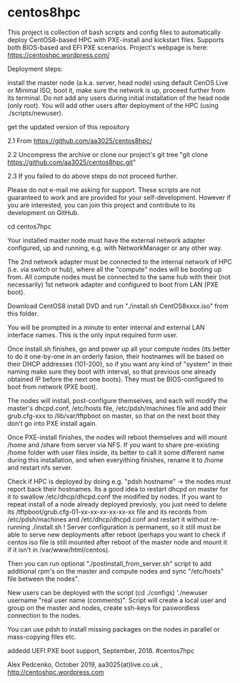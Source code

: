 # centos8hpc
This project is collection of bash scripts and config files to automatically deploy CentOS8-based HPC with PXE-install and kickstart files. Supports both BIOS-based and EFI PXE scenarios. Project's webpage is here: https://centoshpc.wordpress.com/

Deployment steps:

install the master node (a.k.a. server, head node) using default CenOS Live or Minimal ISO, boot it, make sure the network is up, proceed further from its terminal.
Do not add any users during initial installation of the head node (only root). You will add other users after deployment of the HPC (using ./scripts/newuser).

get the updated version of this repository

2.1 From https://github.com/aa3025/centos8hpc/

2.2 Uncompress the archive or clone our project's git tree "git clone https://github.com/aa3025/centos8hpc.git"

2.3 If you failed to do above steps do not proceed further.

Please do not e-mail me asking for support. These scripts are not guaranteed to work and are provided for your self-development. However if you are interested, you can join this project and contribute to its development on GitHub.

cd centos7hpc

Your installed master node must have the external network adapter configured, up and running, e.g. with NetworkManager or any other way.

The 2nd network adapter must be connected to the internal network of HPC (i.e. via switch or hub), where all the "compute" nodes will be booting up from. All compute nodes must be connected to the same hub with their (not necessarily) 1st network adapter and configured to boot from LAN (PXE boot).

Download CentOS8 install DVD and run "./install.sh CentOS8xxxx.iso" from this folder. 

You will be prompted in a minute to enter internal and external LAN interface names. This is the only input required form user.

Once install.sh finishes, go and power up all your compute nodes (its better to do it one-by-one in an orderly fasion, their hostnames will be based on their DHCP addresses (101-200), so if you want any kind of "system" in their naming make sure they boot with interval, so that previous one already obtained IP before the next one boots). They must be BIOS-configured to boot from network (PXE boot).

The nodes will install, post-configure themselves, and each will modify the master's dhcpd.conf, /etc/hosts file, /etc/pdsh/machines file and add their grub.cfg-xxx to /lib/var/tftpboot on master, so that on the next boot they don't go into PXE install again.

Once PXE-install finishes, the nodes will reboot themselves and will mount /home and /share from server via NFS. If you want to share pre-existing /home folder with user files inside, its better to call it some different name during this installation, and when everyithing finishes, rename it to /home and restart nfs server.

Check if HPC is deployed by doing e.g. "pdsh hostname" -> the nodes must report back their hostnames. Its a good idea to restart dhcpd on master for it to swallow /etc/dhcp/dhcpd.conf the modified by nodes. If you want to repeat install of a node already deployed previosly, you just need to delete its /tftpboot/grub.cfg-01-xx-xx-xx-xx-xx-xx file and its records from /etc/pdsh/machines and /etc/dhcp/dhcpd.conf and restart it without re-running ./install.sh ! Server configuration is permanent, so it still must be able to serve new deployments after reboot (perhaps you want to check if centos iso file is still mounted after reboot of the master node and mount it if it isn't in /var/www/html/centos).

Then you can run optional "./postinstall_from_server.sh" script to add additional rpm's on the master and compute nodes and sync "/etc/hosts" file between the nodes".

New users can be deployed with the script (cd ./configs) './newuser username "real user name (comments)". Script will create a local user and group on the master and nodes, create ssh-keys for paswordless connection to the nodes.

You can use pdsh to install missing packages on the nodes in parallel or mass-copying files etc.

addedd UEFI PXE boot support, September, 2018. #centos7hpc

Alex Pedcenko, October 2019, aa3025(at)live.co.uk , http://centoshpc.wordpress.com
